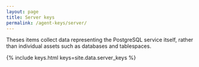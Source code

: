 ```yaml
---
layout: page
title: Server keys
permalink: /agent-keys/server/
---
```


Theses items collect data representing the PostgreSQL service itself, rather
than individual assets such as databases and tablespaces.

{% include keys.html keys=site.data.server_keys %}